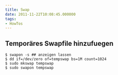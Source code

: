```yaml
---
title: Swap
date: 2011-11-22T10:08:45.000000
tags: 
- HowTos
---
```



## Temporäres Swapfile hinzufuegen

    $ swapon -s ## anzeigen lassen
    $ dd if=/dev/zero of=tempswap bs=1M count=1024
    $ sudo mkswap tempswap
    $ sudo swapon tempswap
